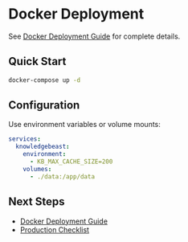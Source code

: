 # Docker Deployment

See [Docker Deployment Guide](../guides/docker-deployment.md) for complete details.

## Quick Start

```bash
docker-compose up -d
```

## Configuration

Use environment variables or volume mounts:

```yaml
services:
  knowledgebeast:
    environment:
      - KB_MAX_CACHE_SIZE=200
    volumes:
      - ./data:/app/data
```

## Next Steps

- [Docker Deployment Guide](../guides/docker-deployment.md)
- [Production Checklist](production-checklist.md)

